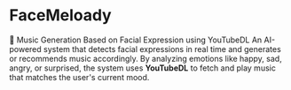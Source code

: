 # FaceMeloady
 🎵 Music Generation Based on Facial Expression using YouTubeDL  An AI-powered system that detects facial expressions in real time and generates or recommends music accordingly. By analyzing emotions like happy, sad, angry, or surprised, the system uses **YouTubeDL** to fetch and play music that matches the user's current mood.
